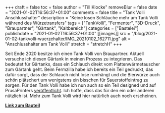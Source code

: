 +++
draft = false
toc = false
author = "Till Klocke"
removeBlur = false
date = "2021-01-02T16:56:37+01:00"
comments = false
title = "Tank Volli Anschlusshalter"
description = "Keine losen Schläuche mehr am Tank Volli während des Würzetransfers"
tags = ["TankVolli", "Fermenter", "3D-Druck", "Braupartner", "Gärtank", "Kaltbereich"]
categories = ["Bastelei"]
publishdate = "2021-01-02T16:56:37+01:00"
[[images]]
  src = "/blog/2021-01-02-tankvolli-wuerzehalter/IMG_20210102_162711.jpg"
  alt = "Anschlusshalter am Tank Volli"
  stretch = "stretchH"
+++

Seit Ende 2020 besitze ich einen Tank Volli von Braupartner. Aktuell versuche ich diesen Gärtank
in meinen Prozess zu integrieren. Das bedeutet für Gärtanks, dass ein Schlauch direkt vom
Plattenwärmetauscher zum Gärtank geht. Beim Fermzilla habe ich bereits ein Teil gedruckt, das dafür
sorgt, dass der Schlauch nicht lose rumhängt und die Bierwürze auch schön plätschert um wenigstens ein
bisschen für Sauerstoffeintrag zu sorgen.
Für den Tank Volli habe ich nun auch so ein Teil designed und auf PrusaPrinters 
[veröffentlicht](https://www.prusaprinters.org/prints/50645-tank-volli-connector-holder). Ich hoffe,
dass das für den ein oder anderen nützlich ist.
Mehr zum Tank Volli wird hier natürlich auch noch erscheinen.

**[Link zum Bauteil](https://www.prusaprinters.org/prints/50645-tank-volli-connector-holder)**
